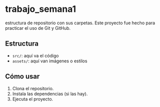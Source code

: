 # trabajo_semana1
estructura de repositorio con sus carpetas.
Este proyecto fue hecho para practicar el uso de Git y GitHub.

## Estructura
- `src/`: aquí va el código
- `assets/`: aquí van imágenes o estilos

## Cómo usar
1. Clona el repositorio.
2. Instala las dependencias (si las hay).
3. Ejecuta el proyecto.

